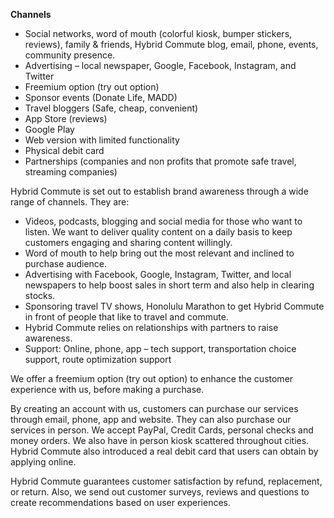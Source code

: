 <b>Channels</b>
<ul>
  <li>Social networks, word of mouth (colorful kiosk, bumper stickers, reviews), family & friends, Hybrid Commute blog, email, phone, events, community presence.</li>
  <li>Advertising – local newspaper, Google, Facebook, Instagram, and Twitter</li>
  <li>Freemium option (try out option)</li>
  <li>Sponsor events (Donate Life, MADD)</li>
  <li>Travel bloggers (Safe, cheap, convenient)</li>
  <li>App Store (reviews)</li>
  <li>Google Play</li>
  <li>Web version with limited functionality</li>
  <li>Physical debit card</li>
  <li>Partnerships (companies and non profits that promote safe travel, streaming companies)</li>
 </ul>
 
 <p>Hybrid Commute is set out to establish brand awareness through a wide range of channels. They are:</p>
 
 <ul>
  <li>Videos, podcasts, blogging and social media for those who want to listen. We want to deliver quality content on a daily basis to keep customers engaging and sharing content willingly.</li>
  <li>Word of mouth to help bring out the most relevant and inclined to purchase audience.</li>
  <li>Advertising with Facebook, Google, Instagram, Twitter, and local newspapers to help boost sales in short term and also help in clearing stocks.</li>
  <li>Sponsoring travel TV shows, Honolulu Marathon to get Hybrid Commute in front of people that like to travel and commute.</li>
  <li>Hybrid Commute relies on relationships with partners to raise awareness.</li>
  <li>Support: Online, phone, app – tech support, transportation choice support, route optimization support</li>
 </ul>
 
 <p>We offer a freemium option (try out option) to enhance the customer experience with us, before making a purchase.

By creating an account with us, customers can purchase our services through email, phone, app and website. They can also purchase our services in person. We accept PayPal, Credit Cards, personal checks and money orders. We also have in person kiosk scattered throughout cities. Hybrid Commute also introduced a real debit card that users can obtain by applying online.

Hybrid Commute guarantees customer satisfaction by refund, replacement, or return. Also, we send out customer surveys, reviews and questions to create recommendations based on user experiences.</p>
  
